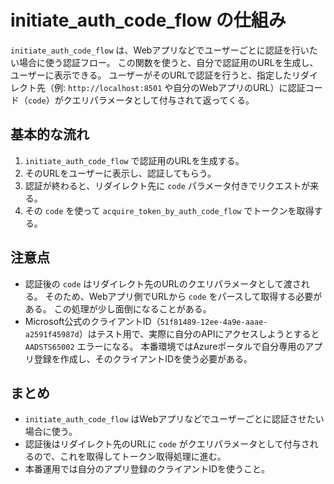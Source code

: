 # initiate_auth_code_flow の仕組み

`initiate_auth_code_flow` は、Webアプリなどでユーザーごとに認証を行いたい場合に使う認証フロー。
この関数を使うと、自分で認証用のURLを生成し、ユーザーに表示できる。
ユーザーがそのURLで認証を行うと、指定したリダイレクト先（例: `http://localhost:8501` や自分のWebアプリのURL）に認証コード（`code`）がクエリパラメータとして付与されて返ってくる。

## 基本的な流れ

1. `initiate_auth_code_flow` で認証用のURLを生成する。
2. そのURLをユーザーに表示し、認証してもらう。
3. 認証が終わると、リダイレクト先に `code` パラメータ付きでリクエストが来る。
4. その `code` を使って `acquire_token_by_auth_code_flow` でトークンを取得する。

## 注意点

- 認証後の `code` はリダイレクト先のURLのクエリパラメータとして渡される。
  そのため、Webアプリ側でURLから `code` をパースして取得する必要がある。
  この処理が少し面倒になることがある。
- Microsoft公式のクライアントID（`51f81489-12ee-4a9e-aaae-a2591f45987d`）はテスト用で、実際に自分のAPIにアクセスしようとすると `AADSTS65002` エラーになる。
  本番環境ではAzureポータルで自分専用のアプリ登録を作成し、そのクライアントIDを使う必要がある。

## まとめ

- `initiate_auth_code_flow` はWebアプリなどでユーザーごとに認証させたい場合に使う。
- 認証後はリダイレクト先のURLに `code` がクエリパラメータとして付与されるので、これを取得してトークン取得処理に進む。
- 本番運用では自分のアプリ登録のクライアントIDを使うこと。